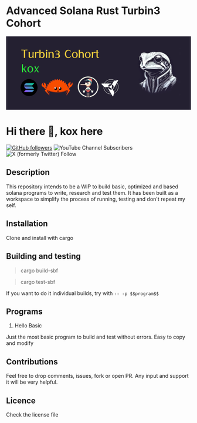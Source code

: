 # Advanced Solana Rust Turbin3 Cohort

![Advanced-Rust-Turbin3-Cohort](https://raw.githubusercontent.com/kox/native-solana-programs/refs/heads/main/turbin3_banner.png)


# Hi there 👋, kox here 
[![GitHub followers](https://img.shields.io/github/followers/kox.svg?style=social&label=Follow)](https://github.com/kox?tab=followers)  ![YouTube Channel Subscribers](https://img.shields.io/youtube/channel/subscribers/UCaOQstxSGKT-W1xYa9PuVKQ)
 ![X (formerly Twitter) Follow](https://img.shields.io/twitter/follow/enekoox)
<br/>

## Description
This repository intends to be a WIP to build basic, optimized and based solana programs to write, research and test them. 
It has been built as a workspace to simplify the process of running, testing and don't repeat my self.

## Installation
Clone and install with cargo

## Building and testing

> cargo build-sbf

> cargo test-sbf

If you want to do it individual builds, try with `-- -p $$program$$`

## Programs

1. Hello Basic

Just the most basic program to build and test without errors. Easy to copy and modify


## Contributions

Feel free to drop comments, issues, fork or open PR. Any input and support it will be very helpful.

## Licence

Check the license file